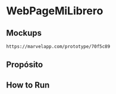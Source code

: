 # WebPageMiLibrero

## Mockups
 ``` https://marvelapp.com/prototype/70f5c89 ```

## Propósito

## How to Run
